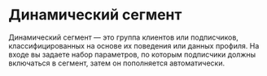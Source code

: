 # Динамический сегмент

Динамический сегмент — это группа клиентов или подписчиков, классифицированных на основе их поведения или данных профиля. На входе вы задаете набор параметров, по которым подписчики должны включаться в сегмент, затем он пополняется автоматически.
